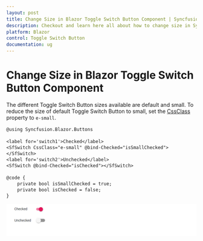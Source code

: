 ```yaml
---
layout: post
title: Change Size in Blazor Toggle Switch Button Component | Syncfusion
description: Checkout and learn here all about how to change size in Syncfusion Blazor Toggle Switch Button component and more.
platform: Blazor
control: Toggle Switch Button 
documentation: ug
---
```


# Change Size in Blazor Toggle Switch Button Component

The different Toggle Switch Button sizes available are default and small. To reduce the size of default Toggle Switch Button to small,
set the [CssClass](https://help.syncfusion.com/cr/blazor/Syncfusion.Blazor.Buttons.SfSwitch-1.html) property to `e-small`.

```cshtml
@using Syncfusion.Blazor.Buttons

<label for='switch1'>Checked</label>
<SfSwitch CssClass="e-small" @bind-Checked="isSmallChecked"></SfSwitch>
<label for='switch2'>Unchecked</label>
<SfSwitch @bind-Checked="isChecked"></SfSwitch>

@code {
    private bool isSmallChecked = true;
    private bool isChecked = false;
}

```

![Switch Sample](./../images/switch-size.png)